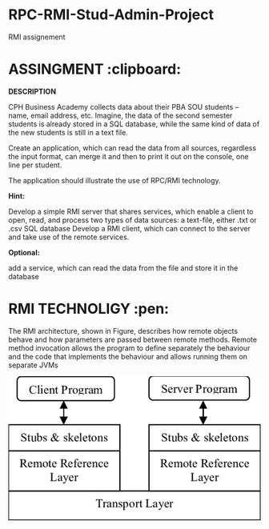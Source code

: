 # RPC-RMI-Stud-Admin-Project
RMI assignement

<h1> ASSINGMENT :clipboard: </h1>

**DESCRIPTION**

CPH Business Academy collects data about their PBA SOU students – name, email address, etc. Imagine, the data of the second semester students is already stored in a SQL database, while the same kind of data of the new students is still in a text file.



Create an application, which can read the data from all sources, regardless the input format, can merge it and then to print it out on the console, one line per student.



The application should illustrate the use of RPC/RMI technology.

 

**Hint:**

Develop a simple RMI server that shares services, which enable a client to open, read, and process two types of data sources:
a text-file, either .txt or .csv
SQL database
Develop a RMI client, which can connect to the server and take use of the remote services.


**Optional:**

add a service, which can read the data from the file and store it in the database

<h1> RMI TECHNOLIGY :pen: </h1>

The RMI architecture, shown in Figure, describes how remote objects behave and how parameters are passed between remote methods. Remote method invocation allows the program to define separately the behaviour and the code that implements the behaviour and allows running them on separate JVMs

<img src="https://github.com/JonasManley/RPC-RMI-Stud-Admin-Project/blob/master/Java-RMI-architecture-from-13.png" alt="UML" height="auto" width="auto" style="max-width:100%;">
